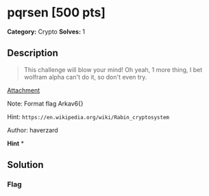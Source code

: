 # pqrsen [500 pts]

**Category:** Crypto
**Solves:** 1

## Description
>This challenge will blow your mind!
Oh yeah, 1 more thing, I bet wolfram alpha can't do it, so don't even try.

[Attachment](https://drive.google.com/open?id=1TZt11FO2phRiT36bNLXzqU-E5JzQX9HF)

Note: Format flag Arkav6{}

Hint: `https://en.wikipedia.org/wiki/Rabin_cryptosystem`

Author: haverzard

**Hint**
* 

## Solution

### Flag

